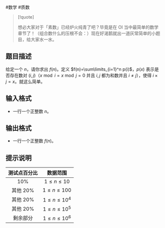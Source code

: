 #数学 #质数

> [!quote] 
> 
> 想必大家对于「素数」已经炉火纯青了吧？毕竟是在 OI 当中最简单的数学章节了！（组合数什么的压根不会：）现在好渴鹅就出一道灰常简单的小题目，给大家水一水。

## 题目描述

给定一个 $n$，请你求出 $f(n)$。定义 $f(n)=\sum\limits_{i=1}^n p(i)$，$p(x)$ 表示是否存在数对 $(i,j)$（$x\bmod i=x\bmod j=0$ 并且 $i,j$ 都为和数并且 $i\not = j$），使得 $i\times j=x$。就这么简单。

## 输入格式

- 一行一个正整数 $n$。

## 输出格式

- 一行一个正整数 $f(n)$。

## 提示说明

|  测试点百分比   |       数据范围       |
| :-------: | :--------------: |
|  $10\%$   |  $1\le n\le 10$  |
| 其他 $20\%$ | $1\le n\le 100$  |
| 其他 $20\%$ | $1\le n\le 10^4$ |
| 其他 $20\%$ | $1\le n\le 10^5$ |
|   剩余部分    | $1\le n\le 10^6$ |